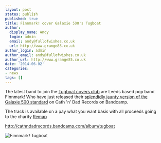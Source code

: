 ```yaml
---
layout: post
status: publish
published: true
title: Finnmark! cover Galaxie 500's Tugboat
author:
  display_name: Andy
  login: admin
  email: andy@fullofwishes.co.uk
  url: http://www.grange85.co.uk
author_login: admin
author_email: andy@fullofwishes.co.uk
author_url: http://www.grange85.co.uk
date: '2014-06-02'
categories:
- news
tags: []
---
```

<p>The latest band to join the <a href="/2010/06/audio-a-fleet-of-tugboats/" title="Audio: A fleet of Tugboats">Tugboat covers club</a> are Leeds based pop band Finnmark! Who have just released their <a href="http://cathndadrecords.bandcamp.com/album/tugboat">splendidly jaunty version of the Galaxie 500 standard</a> on Cath 'n' Dad Records on Bandcamp.</p>
<p>The track is available on a pay what you want basis with all proceeds going to the charity <a href="http://www.remap.org.uk/">Remap</a></p>
<p><a href="http://cathndadrecords.bandcamp.com/album/tugboat">http://cathndadrecords.bandcamp.com/album/tugboat</a></p>
<p><img class="aligncenter" src="https://media.fullofwishes.co.uk/00-misc/pictures/finnmark-tugboat.jpg" alt="Finnmark! Tugboat " /></p>
